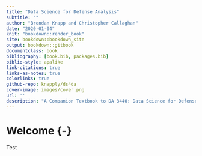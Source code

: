 ```yaml
---
title: "Data Science for Defense Analysis"
subtitle: ""
author: "Brendan Knapp and Christopher Callaghan"
date: "2020-01-04"
knit: "bookdown::render_book"
site: bookdown::bookdown_site
output: bookdown::gitbook
documentclass: book
bibliography: [book.bib, packages.bib]
biblio-style: apalike
link-citations: true
links-as-notes: true
colorlinks: true
github-repo: knapply/ds4da
cover-image: images/cover.png
url: ''
description: "A Companion Textbook to DA 3440: Data Science for Defense Analysis"
---
```




# Welcome {-}

Test
